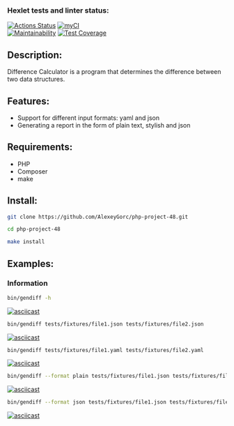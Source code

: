 ### Hexlet tests and linter status:
[![Actions Status](https://github.com/AlexeyGorc/php-project-48/actions/workflows/hexlet-check.yml/badge.svg)](https://github.com/AlexeyGorc/php-project-48/actions)
[![myCI](https://github.com/AlexeyGorc/php-project-48/actions/workflows/myCI.yml/badge.svg)](https://github.com/AlexeyGorc/php-project-48/actions/workflows/myCI.yml)   
[![Maintainability](https://api.codeclimate.com/v1/badges/909b4e06aef62b1e09bc/maintainability)](https://codeclimate.com/github/AlexeyGorc/php-project-48/maintainability)
[![Test Coverage](https://api.codeclimate.com/v1/badges/909b4e06aef62b1e09bc/test_coverage)](https://codeclimate.com/github/AlexeyGorc/php-project-48/test_coverage)

## Description:

Difference Calculator is a program that determines the difference between two data structures.

## Features:

- Support for different input formats: yaml and json
- Generating a report in the form of plain text, stylish and json

## Requirements:

- PHP
- Composer
- make

## Install:
```sh 
git clone https://github.com/AlexeyGorc/php-project-48.git
```
```sh
cd php-project-48
```
```sh
make install
```

## Examples:

### Information
```sh
bin/gendiff -h
```
[![asciicast](https://asciinema.org/a/OJDJK56oS8mZl67hiumcicmdl.svg)](https://asciinema.org/a/OJDJK56oS8mZl67hiumcicmdl)

```sh
bin/gendiff tests/fixtures/file1.json tests/fixtures/file2.json
```

[![asciicast](https://asciinema.org/a/Il4dprEXU2Uj2zQsIBreExzLN.svg)](https://asciinema.org/a/Il4dprEXU2Uj2zQsIBreExzLN)

```sh
bin/gendiff tests/fixtures/file1.yaml tests/fixtures/file2.yaml
```

[![asciicast](https://asciinema.org/a/fsvDIvj20jCToBL6gKSeChsrV.svg)](https://asciinema.org/a/fsvDIvj20jCToBL6gKSeChsrV)

```sh
bin/gendiff --format plain tests/fixtures/file1.json tests/fixtures/file2.json
```

[![asciicast](https://asciinema.org/a/Ta3JkASHchP028Hx8MKIDTIz7.svg)](https://asciinema.org/a/Ta3JkASHchP028Hx8MKIDTIz7)

```sh
bin/gendiff --format json tests/fixtures/file1.json tests/fixtures/file2.json
```
[![asciicast](https://asciinema.org/a/MjVHbnqRjUCnUy7tCMsH7krr8.svg)](https://asciinema.org/a/MjVHbnqRjUCnUy7tCMsH7krr8)